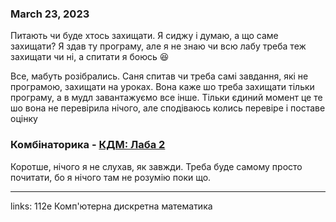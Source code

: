 
### March 23, 2023

Питають чи буде хтось захищати. Я сиджу і думаю, а що саме захищати? Я здав ту програму, але я не знаю чи всю лабу треба теж захищати чи ні, а спитати я боюсь 😆

Все, мабуть розібрались. Саня спитав чи треба самі завдання, які не програмою, захищати на уроках. Вона каже шо треба захищати тільки програму, а в мудл завантажуємо все інше. Тільки єдиний момент це те шо вона не перевірила нічого, але сподіваюсь колись перевіре і поставе оцінку

### Комбінаторика - [КДМ: Лаба 2](https://www.notion.so/2-4bea9a8fc80e481190235130b35413fb)

Коротше, нічого я не слухав, як завжди. Треба буде самому просто почитати, бо я нічого там не розумію поки що. 



---

links: 112e Комп'ютерна дискретна математика

